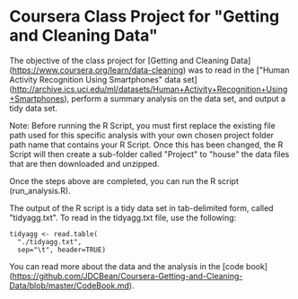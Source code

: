 # Coursera Class Project for "Getting and Cleaning Data"

The objective of the class project for [Getting and Cleaning Data] (https://www.coursera.org/learn/data-cleaning) was to read in the ["Human Activity Recognition Using Smartphones" data set] (http://archive.ics.uci.edu/ml/datasets/Human+Activity+Recognition+Using+Smartphones), perform a summary analysis on the data set, and output a tidy data set.

Note: Before running the R Script, you must first replace the existing file path used for this specific analysis with your own chosen project folder path name that contains your R Script.  Once this has been changed, the R Script will then create a sub-folder called "Project" to "house" the data files that are then downloaded and unzipped.

Once the steps above are completed, you can run the R script (run_analysis.R).

The output of the R script is a tidy data set in tab-delimited form, called "tidyagg.txt".  To read in the tidyagg.txt file, use the following:

```
tidyagg <- read.table(
  "./tidyagg.txt",
  sep="\t", header=TRUE)
```

You can read more about the data and the analysis in the [code book] (https://github.com/JDCBean/Coursera-Getting-and-Cleaning-Data/blob/master/CodeBook.md).
